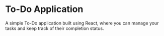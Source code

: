 # To-Do Application

A simple To-Do application built using React, where you can manage your tasks and keep track of their completion status.